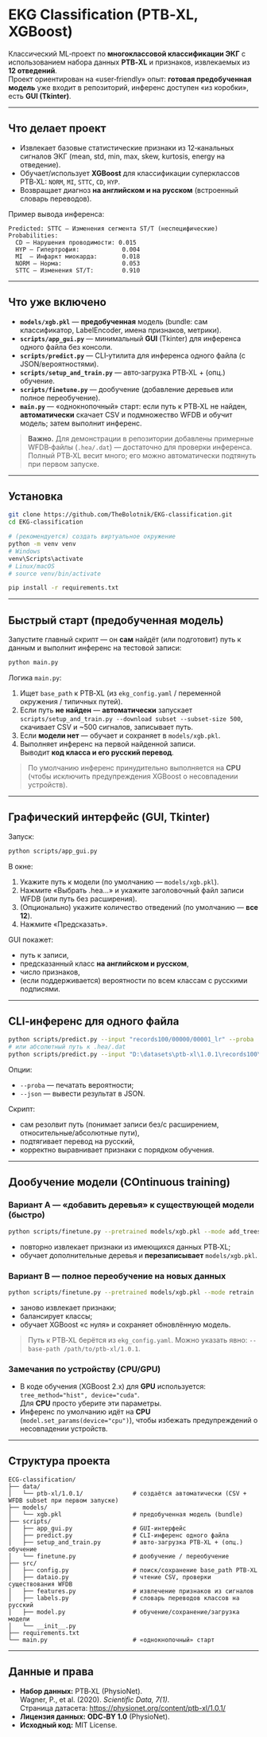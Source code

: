 # EKG Classification (PTB‑XL, XGBoost)

Классический ML‑проект по **многоклассовой классификации ЭКГ** с использованием набора данных **PTB‑XL** и признаков, извлекаемых из **12 отведений**.  
Проект ориентирован на «user‑friendly» опыт: **готовая предобученная модель** уже входит в репозиторий, инференс доступен «из коробки», есть **GUI (Tkinter)**.

---

## Что делает проект
- Извлекает базовые статистические признаки из 12‑канальных сигналов ЭКГ (mean, std, min, max, skew, kurtosis, energy на отведение).
- Обучает/использует **XGBoost** для классификации суперклассов PTB‑XL: `NORM`, `MI`, `STTC`, `CD`, `HYP`.
- Возвращает диагноз **на английском и на русском** (встроенный словарь переводов).

Пример вывода инференса:
```
Predicted: STTC — Изменения сегмента ST/Т (неспецифические)
Probabilities:
  CD — Нарушения проводимости: 0.015
  HYP — Гипертрофия:            0.004
  MI  — Инфаркт миокарда:       0.018
  NORM — Норма:                 0.053
  STTC — Изменения ST/Т:        0.910
```

---

## Что уже включено
- **`models/xgb.pkl`** — **предобученная** модель (bundle: сам классификатор, LabelEncoder, имена признаков, метрики).
- **`scripts/app_gui.py`** — минимальный **GUI** (Tkinter) для инференса одного файла без консоли.
- **`scripts/predict.py`** — CLI‑утилита для инференса одного файла (с JSON/вероятностями).
- **`scripts/setup_and_train.py`** — авто‑загрузка PTB‑XL + (опц.) обучение.
- **`scripts/finetune.py`** — дообучение (добавление деревьев или полное переобучение).
- **`main.py`** — «однокнопочный» старт: если путь к PTB‑XL не найден, **автоматически** скачает CSV и подмножество WFDB и обучит модель; затем выполнит инференс.

> **Важно.** Для демонстрации в репозитории добавлены примерные WFDB‑файлы (`.hea/.dat`) — достаточно для проверки инференса. Полный PTB‑XL весит много; его можно автоматически подтянуть при первом запуске.

---

## Установка
```bash
git clone https://github.com/TheBolotnik/EKG-classification.git
cd EKG-classification

# (рекомендуется) создать виртуальное окружение
python -m venv venv
# Windows
venv\Scripts\activate
# Linux/macOS
# source venv/bin/activate

pip install -r requirements.txt
```

---

## Быстрый старт (предобученная модель)
Запустите главный скрипт — он **сам** найдёт (или подготовит) путь к данным и выполнит инференс на тестовой записи:
```bash
python main.py
```
Логика `main.py`:
1. Ищет `base_path` к PTB‑XL (из `ekg_config.yaml` / переменной окружения / типичных путей).
2. Если путь **не найден** — **автоматически** запускает `scripts/setup_and_train.py --download subset --subset-size 500`, скачивает CSV и ~500 сигналов, записывает путь.
3. Если **модели нет** — обучает и сохраняет в `models/xgb.pkl`.
4. Выполняет инференс на первой найденной записи.  
   Выводит **код класса и его русский перевод**.

> По умолчанию инференс принудительно выполняется на **CPU** (чтобы исключить предупреждения XGBoost о несовпадении устройств).

---

## Графический интерфейс (GUI, Tkinter)
Запуск:
```bash
python scripts/app_gui.py
```
В окне:
1. Укажите путь к модели (по умолчанию — `models/xgb.pkl`).
2. Нажмите «Выбрать .hea…» и укажите заголовочный файл записи WFDB (или путь без расширения).
3. (Опционально) укажите количество отведений (по умолчанию — **все 12**).
4. Нажмите «Предсказать».

GUI покажет:
- путь к записи,
- предсказанный класс **на английском и русском**,
- число признаков,
- (если поддерживается) вероятности по всем классам с русскими подписями.

---

## CLI‑инференс для одного файла
```bash
python scripts/predict.py --input "records100/00000/00001_lr" --proba
# или абсолютный путь к .hea/.dat
python scripts/predict.py --input "D:\datasets\ptb-xl\1.0.1\records100\00000\00001_lr.hea" --proba
```
Опции:
- `--proba` — печатать вероятности;
- `--json` — вывести результат в JSON.

Скрипт:
- сам резолвит путь (понимает записи без/с расширением, относительные/абсолютные пути),
- подтягивает перевод на русский,
- корректно выравнивает признаки с порядком обучения.

---

## Дообучение модели (COntinuous training)

### Вариант A — «добавить деревья» к существующей модели (быстро)
```bash
python scripts/finetune.py --pretrained models/xgb.pkl --mode add_trees --extra_estimators 150
```
- повторно извлекает признаки из имеющихся данных PTB‑XL;
- обучает дополнительные деревья и **перезаписывает** `models/xgb.pkl`.

### Вариант B — полное переобучение на новых данных
```bash
python scripts/finetune.py --pretrained models/xgb.pkl --mode retrain
```
- заново извлекает признаки;
- балансирует классы;
- обучает XGBoost «с нуля» и сохраняет обновлённую модель.

> Путь к PTB‑XL берётся из `ekg_config.yaml`. Можно указать явно: `--base-path /path/to/ptb-xl/1.0.1`.

### Замечания по устройству (CPU/GPU)
- В коде обучения (XGBoost 2.x) для **GPU** используется: `tree_method="hist", device="cuda"`.  
  Для **CPU** просто уберите эти параметры.
- Инференс по умолчанию идёт на **CPU** (`model.set_params(device="cpu")`), чтобы избежать предупреждений о несовпадении устройств.

---

## Структура проекта
```
ECG-classification/
├── data/
│   └── ptb-xl/1.0.1/              # создаётся автоматически (CSV + WFDB subset при первом запуске)
├── models/
│   └── xgb.pkl                    # предобученная модель (bundle)
├── scripts/
│   ├── app_gui.py                 # GUI-интерфейс
│   ├── predict.py                 # CLI-инференс одного файла
│   ├── setup_and_train.py         # авто-загрузка PTB-XL + (опц.) обучение
│   └── finetune.py                # дообучение / переобучение
├── src/
│   ├── config.py                  # поиск/сохранение base_path PTB‑XL
│   ├── dataio.py                  # чтение CSV, проверки существования WFDB
│   ├── features.py                # извлечение признаков из сигналов
│   ├── labels.py                  # словарь переводов классов на русский
│   ├── model.py                   # обучение/сохранение/загрузка модели
│   └── __init__.py
├── requirements.txt
└── main.py                        # «однокнопочный» старт
```

---

## Данные и права
- **Набор данных:** PTB‑XL (PhysioNet).  
  Wagner, P., et al. (2020). *Scientific Data, 7(1)*.  
  Страница датасета: <https://physionet.org/content/ptb-xl/1.0.1/>
- **Лицензия данных:** **ODC‑BY 1.0** (PhysioNet).  
- **Исходный код:** MIT License.
